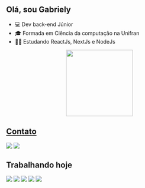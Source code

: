 ## Olá, sou Gabriely

<ul>
  <li>💻 Dev back-end Júnior</li>
  <li>🎓 Formada em Ciência da computação na Unifran</li>
  <li>👩‍💻 Estudando ReactJs, NextJs e NodeJs </li>
</ul>

<div align="center">
  <a href="https://github.com/gabrielymcorrea">
  <img height="180em" src="https://github-readme-stats.vercel.app/api/top-langs/?username=gabrielymcorrea&layout=compact&langs_count=7&theme=dracula"/>
</div>

## Contato
  
<div> 
  <a href="https://www.linkedin.com/in/gabrielymcorrea" target="_blank"><img src="https://img.shields.io/badge/-LinkedIn-%230077B5?style=for-the-badge&logo=linkedin&logoColor=white" target="_blank"></a> 
  <a href = "mailto:gabrielymcorrea@gmail.com"><img src="https://img.shields.io/badge/-Gmail-%23333?style=for-the-badge&logo=gmail&logoColor=white" target="_blank"></a>
</div>

## Trabalhando hoje
<div>
  <img src="https://img.shields.io/badge/laravel-%23FF2D20.svg?style=for-the-badge&logo=laravel&logoColor=white">
  <img src="https://img.shields.io/badge/php-%23777BB4.svg?style=for-the-badge&logo=laravel&logoColor=white">
  <img src="https://img.shields.io/badge/css3-%231572B6.svg?style=for-the-badge&logo=css3&logoColor=white">
  <img src="https://img.shields.io/badge/html5-%23E34F26.svg?style=for-the-badge&logo=html5&logoColor=white">
  <img src="https://img.shields.io/badge/javascript-%23323330.svg?style=for-the-badge&logo=javascript&logoColor=%23F7DF1E">
</div>
